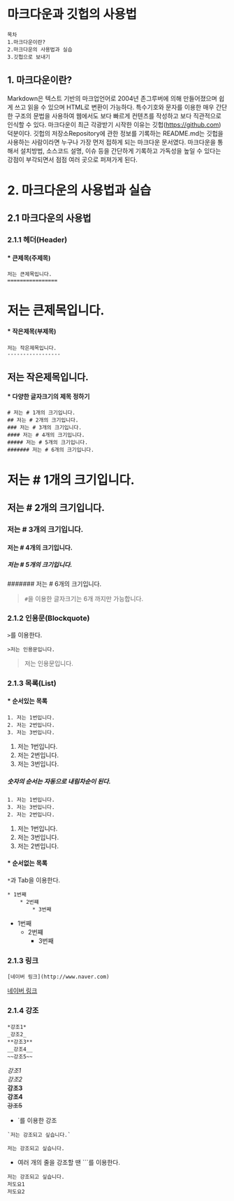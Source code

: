 # 마크다운과 깃헙의 사용법
    목차
    1.마크다운이란?
    2.마크다운의 사용법과 실습
    3.깃헙으로 보내기
 ## 1. 마크다운이란?
Markdown은 텍스트 기반의 마크업언어로 2004년 존그루버에 의해 만들어졌으며 쉽게 쓰고 읽을 수 있으며 
HTML로 변환이 가능하다. 특수기호와 문자를 이용한 매우 간단한 구조의 문법을 사용하여 웹에서도 보다 빠르게 
컨텐츠를 작성하고 보다 직관적으로 인식할 수 있다. 마크다운이 최근 각광받기 시작한 이유는 깃헙(https://github.com) 
덕분이다. 깃헙의 저장소Repository에 관한 정보를 기록하는 README.md는 깃헙을 사용하는 사람이라면 누구나 가장 먼저 
접하게 되는 마크다운 문서였다. 마크다운을 통해서 설치방법, 소스코드 설명, 이슈 등을 간단하게 기록하고 가독성을 
높일 수 있다는 강점이 부각되면서 점점 여러 곳으로 퍼져가게 된다.
# 2. 마크다운의 사용법과 실습
## 2.1 마크다운의 사용법
### 2.1.1 헤더(Header)
#### * 큰제목(주제목)
```
저는 큰제목입니다.
================
```
저는 큰제목입니다.
================
#### * 작은제목(부제목)
```
저는 작은제목입니다.
-----------------
```
저는 작은제목입니다.
------------------
#### * 다양한 글자크기의 제목 정하기
````
# 저는 # 1개의 크기입니다.
## 저는 # 2개의 크기입니다.
### 저는 # 3개의 크기입니다.
#### 저는 # 4개의 크기입니다.
##### 저는 # 5개의 크기입니다.
####### 저는 # 6개의 크기입니다.
````
# 저는 # 1개의 크기입니다.
## 저는 # 2개의 크기입니다.
### 저는 # 3개의 크기입니다.
#### 저는 # 4개의 크기입니다.
##### 저는 # 5개의 크기입니다.
####### 저는 # 6개의 크기입니다.
>`#`을 이용한 글자크기는 6개 까지만 가능합니다.
### 2.1.2 인용문(Blockquote)
`>`를 이용한다.
````
>저는 인용문입니다.
````
>저는 인용문입니다.
### 2.1.3 목록(List)
#### * 순서있는 목록
````
1. 저는 1번입니다.
2. 저는 2번입니다.
3. 저는 3번입니다.
````
1. 저는 1번입니다.
2. 저는 2번입니다.
3. 저는 3번입니다.    
##### 숫자의 순서는 자동으로 내림차순이 된다.
````
1. 저는 1번입니다.
3. 저는 3번입니다.
2. 저는 2번입니다.
````
1. 저는 1번입니다.
3. 저는 3번입니다.
2. 저는 2번입니다.  

#### * 순서없는 목록
`*`과 Tab을 이용한다.
````
* 1번째
    * 2번쨰
        * 3번째
````
* 1번째
    * 2번쨰
        * 3번째
### 2.1.3 링크
    [네이버 링크](http://www.naver.com)    
[네이버 링크](http://www.naver.com)     
### 2.1.4 강조
    *강조1*
    _강조2_
    **강조3**
    __강조4__
    ~~강조5~~
 *강조1*  
 _강조2_  
**강조3**  
__강조4__  
~~강조5~~  
* `를 이용한 강조
```
`저는 강조되고 싶습니다.`
```
`저는 강조되고 싶습니다.`
* 여러 개의 줄을 강조할 땐 ```를 이용한다.
```
저는 강조되고 싶습니다.
저도요1
저도요2
```


